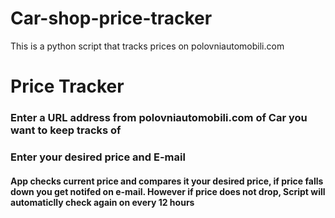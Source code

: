 # Car-shop-price-tracker
This is a python script that tracks prices on polovniautomobili.com
# Price Tracker
### Enter a URL address from polovniautomobili.com of Car you want to keep tracks of
### Enter your desired price and E-mail
#### App checks current price and compares it your desired price, if price falls down you get notifed on e-mail. However if price does not drop, Script will automaticlly check again on every 12 hours

